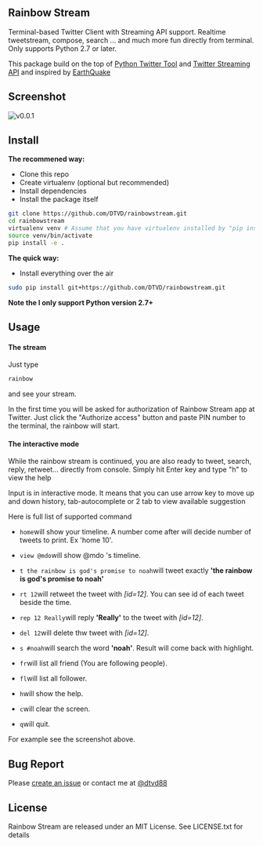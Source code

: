 ## Rainbow Stream
Terminal-based Twitter Client with Streaming API support. 
Realtime tweetstream, compose, search ... and much more fun directly from terminal.
Only supports Python 2.7 or later.

This package build on the top of [Python Twitter Tool](http://mike.verdone.ca/twitter/) and [Twitter Streaming API](https://dev.twitter.com/docs/api/streaming) and inspired by [EarthQuake](https://github.com/jugyo/earthquake)

## Screenshot
![v0.0.1](https://raw.githubusercontent.com/DTVD/rainbowstream/master/screenshot/RainbowStreamv0.0.1.png)

## Install
**The recommened way:**
* Clone this repo
* Create virtualenv (optional but recommended)
* Install dependencies
* Install the package itself

```bash
git clone https://github.com/DTVD/rainbowstream.git
cd rainbowstream
virtualenv venv # Assume that you have virtualenv installed by "pip install virtualenv"
source venv/bin/activate
pip install -e .
```
**The quick way:**
* Install everything over the air

```bash
sudo pip install git+https://github.com/DTVD/rainbowstream.git
```
**Note the I only support Python version 2.7+**

## Usage
#### The stream
Just type
```bash
rainbow
```
and see your stream.

In the first time you will be asked for authorization of Rainbow Stream app at Twitter.
Just click the "Authorize access" button and paste PIN number to the terminal, the rainbow will start.

#### The interactive mode
While the rainbow stream is continued, you are also ready to tweet, search, reply, retweet... directly from console.
Simply hit Enter key and type "h" to view the help

Input is in interactive mode. It means that you can use arrow key to move up and down history, tab-autocomplete or 2 tab to view available suggestion

Here is full list of supported command

* ```home```will show your timeline. A number come after will decide number of tweets to print. Ex 'home 10'.

* ```view @mdo```will show @mdo 's timeline.

* ```t the rainbow is god's promise to noah```will tweet exactly **'the rainbow is god's promise to noah'**

* ```rt 12```will retweet the tweet with *[id=12]*. You can see id of each tweet beside the time.

* ```rep 12 Really```will reply **'Really'** to the tweet with *[id=12]*.

* ```del 12```will delete thw tweet with *[id=12]*.

* ```s #noah```will search the word **'noah'**. Result will come back with highlight.

* ```fr```will list all friend (You are following people).

* ```fl```will list all follower.

* ```h```will show the help.

* ```c```will clear the screen.

* ```q```will quit.

For example see the screenshot above.

## Bug Report
Please [create an issue](https://github.com/DTVD/rainbowstream/issues/new) 
or contact me at [@dtvd88](https://twitter.com/dtvd88)

## License
Rainbow Stream are released under an MIT License. See LICENSE.txt for details
